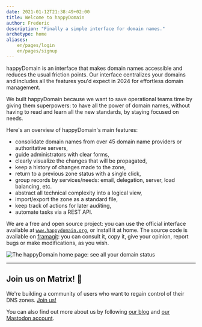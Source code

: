 ```yaml
---
date: 2021-01-12T21:38:49+02:00
title: Welcome to happyDomain
author: Frederic
description: "Finally a simple interface for domain names."
archetype: home
aliases:
    en/pages/login
    en/pages/signup
---
```


happyDomain is an interface that makes domain names accessible and reduces the usual friction points.
Our interface centralizes your domains and includes all the features you'd expect in 2024 for effortless domain management.

We built happyDomain because we want to save operational teams time by giving them superpowers:
to have all the power of domain names, without having to read and learn all the new standards, by staying focused on needs.

Here's an overview of happyDomain's main features:

- consolidate domain names from over 45 domain name providers or authoritative servers,
- guide administrators with clear forms,
- clearly visualize the changes that will be propagated,
- keep a history of changes made to the zone,
- return to a previous zone status with a single click,
- group records by services/needs: email, delegation, server, load balancing, etc.
- abstract all technical complexity into a logical view,
- import/export the zone as a standard file,
- keep track of actions for later auditing,
- automate tasks via a REST API.

We are a free and open source project: you can use the official interface available at [`www.happydomain.org`](https://www.happydomain.org/), or install it at home.
The source code is available on [framagit](https://framagit.org/happyDomain/): you can consult it, copy it, give your opinion, report bugs or make modifications, as you wish.

![The happyDomain home page: see all your domain status](https://www.happydomain.org/img/screenshots/domains-list.webp)

---

## Join us on Matrix! 💬

We're building a community of users who want to regain control of their DNS zones.
[Join us!](https://matrix.to/#/#happyDNS:matrix.org)

You can also find out more about us by following [our blog](https://blog.happydomain.org/) and [our Mastodon account](https://floss.social/@happyDomain).
